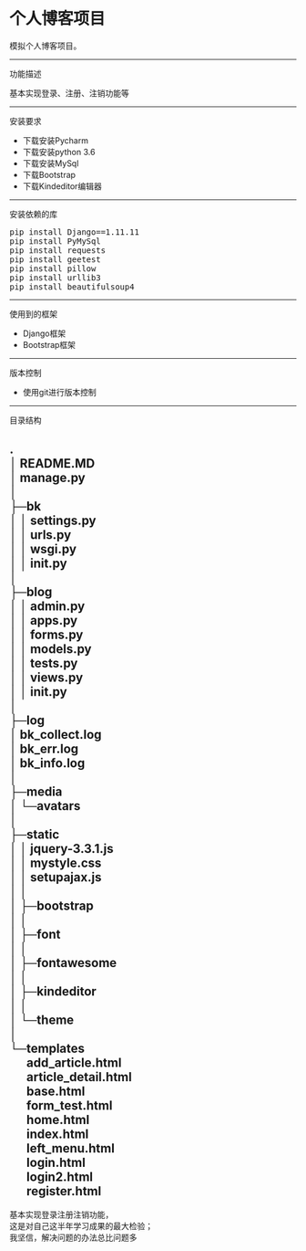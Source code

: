 个人博客项目
=
模拟个人博客项目。

---
功能描述

基本实现登录、注册、注销功能等

---
安装要求
- 下载安装Pycharm
- 下载安装python 3.6
- 下载安装MySql
- 下载Bootstrap
- 下载Kindeditor编辑器

---
安装依赖的库
<pre name = "code" class = "python">
pip install Django==1.11.11
pip install PyMySql
pip install requests
pip install geetest
pip install pillow
pip install urllib3
pip install beautifulsoup4
</pre> 


---
使用到的框架
- Django框架
- Bootstrap框架

---
版本控制

- 使用git进行版本控制

---
目录结构  

.  
│  README.MD  
│  manage.py  
│  
├─bk  
│  │  settings.py  
│  │  urls.py  
│  │  wsgi.py  
│  │  __init__.py  
│  
├─blog  
│  │  admin.py  
│  │  apps.py  
│  │  forms.py  
│  │  models.py  
│  │  tests.py  
│  │  views.py  
│  │  __init__.py  
│  
├─log  
│      bk_collect.log  
│      bk_err.log  
│      bk_info.log  
│        
├─media  
│  └─avatars  
│  
├─static  
│  │  jquery-3.3.1.js  
│  │  mystyle.css  
│  │  setupajax.js  
│  │    
│  ├─bootstrap  
│  │            
│  ├─font  
│  │        
│  ├─fontawesome  
│  │        
│  ├─kindeditor  
│  │  
│  └─theme  
│  
└─templates  
 &nbsp;&nbsp;&nbsp;&nbsp;&nbsp;&nbsp;add_article.html  
 &nbsp;&nbsp;&nbsp;&nbsp;&nbsp;&nbsp;article_detail.html  
 &nbsp;&nbsp;&nbsp;&nbsp;&nbsp;&nbsp;base.html  
 &nbsp;&nbsp;&nbsp;&nbsp;&nbsp;&nbsp;form_test.html  
 &nbsp;&nbsp;&nbsp;&nbsp;&nbsp;&nbsp;home.html  
 &nbsp;&nbsp;&nbsp;&nbsp;&nbsp;&nbsp;index.html  
 &nbsp;&nbsp;&nbsp;&nbsp;&nbsp;&nbsp;left_menu.html  
 &nbsp;&nbsp;&nbsp;&nbsp;&nbsp;&nbsp;login.html  
 &nbsp;&nbsp;&nbsp;&nbsp;&nbsp;&nbsp;login2.html  
 &nbsp;&nbsp;&nbsp;&nbsp;&nbsp;&nbsp;register.html  
 ---
 基本实现登录注册注销功能，  
 这是对自己这半年学习成果的最大检验；  
 我坚信，解决问题的办法总比问题多
